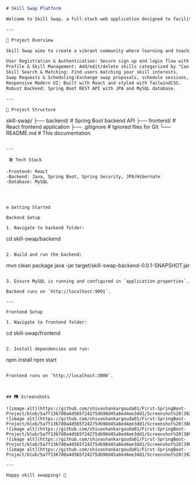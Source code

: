 
```markdown
# Skill Swap Platform

Welcome to Skill Swap, a full-stack web application designed to facilitate peer-to-peer skill exchange! Users can register, showcase skills they can teach or want to learn, search for matching partners, send swap requests, schedule exchanges, and track their progress effortlessly.

---

🚀 Project Overview

Skill Swap aims to create a vibrant community where learning and teaching skills is easy, interactive, and rewarding.

User Registration & Authentication: Secure sign up and login flow with hashed passwords.
Profile & Skill Management: Add/edit/delete skills categorized by "Can Teach" or "Want to Learn".
Skill Search & Matching: Find users matching your skill interests.
Swap Requests & Scheduling:Exchange swap proposals, schedule sessions, accept/reject requests.
Responsive Modern UI: Built with React and styled with TailwindCSS.
Robust Backend: Spring Boot REST API with JPA and MySQL database.

---

📂 Project Structure

```
skill-swap/
  ├── backend/                # Spring Boot backend API
  ├── frontend/               # React frontend application
  ├── .gitignore              # Ignored files for Git
  └── README.md               # This documentation
```

---

 🛠️ Tech Stack

-Frontend: React
-Backend: Java, Spring Boot, Spring Security, JPA/Hibernate
-Database: MySQL




⚙️ Getting Started

Backend Setup

1. Navigate to backend folder:

```
cd skill-swap/backend
```

2. Build and run the backend:

```
mvn clean package
java -jar target/skill-swap-backend-0.0.1-SNAPSHOT.jar
```

3. Ensure MySQL is running and configured in `application.properties`.

Backend runs on `http://localhost:9091`.

---

Frontend Setup

1. Navigate to frontend folder:

```
cd skill-swap/frontend
```

2. Install dependencies and run:

```
npm install
npm start
```

Frontend runs on `http://localhost:3000`.



## 📷 Screenshots

![image alt](https://github.com/shivashankargouda01/First-SpringBoot-Project/blob/5a7f1367d0a4d565f24275db98d45a8ed4ee3dd1/Screenshot%20(383).png)
![image alt](https://github.com/shivashankargouda01/First-SpringBoot-Project/blob/5a7f1367d0a4d565f24275db98d45a8ed4ee3dd1/Screenshot%20(386).png)
![image alt](https://github.com/shivashankargouda01/First-SpringBoot-Project/blob/5a7f1367d0a4d565f24275db98d45a8ed4ee3dd1/Screenshot%20(389).png)
![image alt](https://github.com/shivashankargouda01/First-SpringBoot-Project/blob/5a7f1367d0a4d565f24275db98d45a8ed4ee3dd1/Screenshot%20(390).png)
![image alt](https://github.com/shivashankargouda01/First-SpringBoot-Project/blob/5a7f1367d0a4d565f24275db98d45a8ed4ee3dd1/Screenshot%20(392).png)

---

Happy skill swapping! 🎉
```

